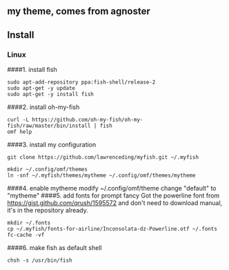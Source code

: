 ## my theme, comes from agnoster
## Install
### Linux
####1. install fish
```
sudo apt-add-repository ppa:fish-shell/release-2
sudo apt-get -y update
sudo apt-get -y install fish
```
####2. install oh-my-fish
```
curl -L https://github.com/oh-my-fish/oh-my-fish/raw/master/bin/install | fish
omf help
```
####3. install my configuration
```
git clone https://github.com/lawrenceding/myfish.git ~/.myfish

mkdir ~/.config/omf/themes
ln -snf ~/.myfish/themes/mytheme ~/.config/omf/themes/mytheme

```
####4. enable mytheme
modify ~/.config/omf/theme
change "default" to "mytheme"
####5. add fonts for prompt fancy
Got the powerline font from https://gist.github.com/qrush/1595572
and don't need to download manual, it's in the repository already.
```
mkdir ~/.fonts
cp ~/.myfish/fonts-for-airline/Inconsolata-dz-Powerline.otf ~/.fonts
fc-cache -vf
```
####6. make fish as default shell
```
chsh -s /usr/bin/fish
```
